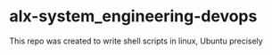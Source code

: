 # alx-system_engineering-devops
This repo was created to write shell scripts in linux, Ubuntu precisely
